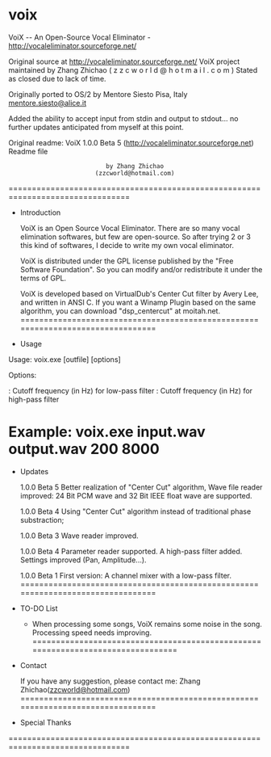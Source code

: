 # voix
VoiX -- An Open-Source Vocal Eliminator - http://vocaleliminator.sourceforge.net/

Original source at http://vocaleliminator.sourceforge.net/ 
VoiX project maintained by Zhang Zhichao
( z z c w o r l d @ h o t m a i l . c o m )
Stated as closed due to lack of time.

Originally ported to OS/2 by
Mentore Siesto
Pisa, Italy
mentore.siesto@alice.it

Added the ability to accept input from stdin and output to stdout... no further updates anticipated from myself at this point.



Original readme:
                               VoiX 1.0.0 Beta 5
                    (http://vocaleliminator.sourceforge.net)
                                  Readme file

                               by Zhang Zhichao
                            (zzcworld@hotmail.com)
================================================================================
* Introduction

  VoiX is an Open Source Vocal Eliminator. There are so many vocal elimination
softwares, but few are open-source. So after trying 2 or 3 this kind of
softwares, I decide to write my own vocal eliminator.

  VoiX is distributed under the GPL license published by the "Free Software
Foundation". So you can modify and/or redistribute it under the terms of GPL.

  VoiX is developed based on VirtualDub's Center Cut filter by Avery Lee, and
written in ANSI C. If you want a Winamp Plugin based on the same algorithm, you
can download "dsp_centercut" at moitah.net.
================================================================================
* Usage

Usage: voix.exe <infile> [outfile] [options]

Options: <lowpass> <highpass>

<lowpass>: Cutoff frequency (in Hz) for low-pass filter
<highpass>: Cutoff frequency (in Hz) for high-pass filter

Example: voix.exe input.wav output.wav 200 8000
================================================================================
* Updates

  1.0.0 Beta 5
    Better realization of "Center Cut" algorithm, Wave file reader improved:
  24 Bit PCM wave and 32 Bit IEEE float wave are supported.

  1.0.0 Beta 4
    Using "Center Cut" algorithm instead of traditional phase substraction;

  1.0.0 Beta 3
    Wave reader improved.

  1.0.0 Beta 4
    Parameter reader supported. A high-pass filter added. Settings improved
    (Pan, Amplitude...).

  1.0.0 Beta 1
    First version: A channel mixer with a low-pass filter.
================================================================================
* TO-DO List

  * When processing some songs, VoiX remains some noise in the song.
    Processing speed needs improving.
================================================================================
* Contact

  If you have any suggestion, please contact me:
  Zhang Zhichao(zzcworld@hotmail.com)
================================================================================
* Special Thanks
  
================================================================================
